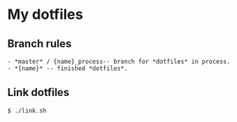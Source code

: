 # My dotfiles

## Branch rules
    - *master* / {name}_process-- branch for *dotfiles* in process.
    - *{name}* -- finished *dotfiles*.


## Link dotfiles
```
$ ./link.sh
```
